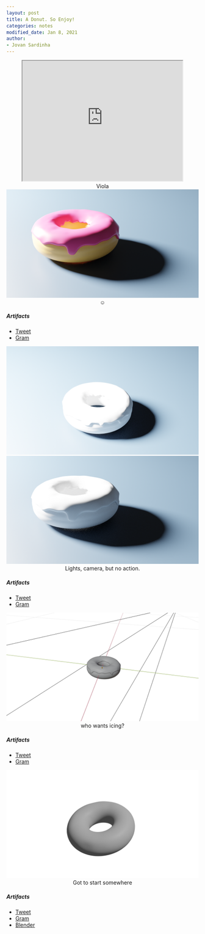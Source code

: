 ```yaml
---
layout: post
title: A Donut. So Enjoy!
categories: notes
modified_date: Jan 8, 2021
author:
- Jovan Sardinha
---
```



<div style="text-align: center">
  <iframe width="420" height="315"
  src="https://www.youtube.com/watch?v=LmgBeScExvE">
  </iframe>
  <figcaption>Viola</figcaption>
</div>


<div style="text-align: center">
  <img src="/assets/post_assets/donut/donut_20210912_2.png"/>
  <figcaption>☺️</figcaption>
</div>

##### Artifacts
* [Tweet](https://twitter.com/JovanSardinha/status/1437247439568719872)
* [Gram](https://www.instagram.com/p/CTvt0ALr6mV/)

<div style="text-align: center">
  <img src="/assets/post_assets/donut/donut_20210912_0.png"/>
  <img src="/assets/post_assets/donut/donut_20210912_1.png"/>
  <figcaption>Lights, camera, but no action.</figcaption>
</div>

##### Artifacts
* [Tweet](https://twitter.com/JovanSardinha/status/1437247435592519680)
* [Gram](https://www.instagram.com/p/CTvty3pLlma/)

<div style="text-align: center">
  <img src="/assets/post_assets/donut/donut_20210911_0.png"/>
  <figcaption>who wants icing?</figcaption>
</div>

##### Artifacts
* [Tweet](https://twitter.com/JovanSardinha/status/1437247430039277570)
* [Gram](https://www.instagram.com/p/CTvsdxKF4G-/)


<div style="text-align: center">
  <img src="/assets/post_assets/donut/donut_20210909_0.png"/>
  <figcaption>Got to start somewhere</figcaption>
</div>

##### Artifacts
* [Tweet](https://twitter.com/JovanSardinha/status/1435886226918154241)
* [Gram](https://www.instagram.com/p/CTmAODPrXQA/)
* [Blender](https://github.com/jovsa/blender-donut/blob/main/donut.blend)



